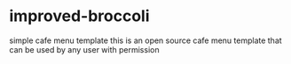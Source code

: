 # improved-broccoli
simple cafe menu template
this is an open source cafe menu template that can be used by any user with permission
